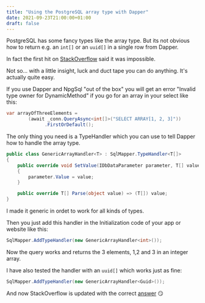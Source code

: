 ```yaml
---
title: "Using the PostgreSQL array type with Dapper"
date: 2021-09-23T21:00:00+01:00
draft: false
---
```

PostgreSQL has some fancy types like the array type. But its not obvious how to return e.g. an `int[]` or an `uuid[]` in a single row from Dapper.

In fact the first hit on [StackOverflow](https://stackoverflow.com/questions/62915756/how-to-deserialize-array-using-dapper) said it was impossible.

Not so... with a little insight, luck and duct tape you can do anything. It's actually quite easy.

If you use Dapper and NpgSql "out of the box" you will get an error "Invalid type owner for DynamicMethod" if you go for an array in your select like this:

```csharp
var arrayOfThreeElements =  
        (await _conn.QueryAsync<int[]>("SELECT ARRAY[1, 2, 3]"))                  
              .FirstOrDefault();
```

The only thing you need is a TypeHandler which you can use to tell Dapper how to handle the array type.

```csharp
public class GenericArrayHandler<T> : SqlMapper.TypeHandler<T[]>
{
    public override void SetValue(IDbDataParameter parameter, T[] value)
    {
        parameter.Value = value;
    }

    public override T[] Parse(object value) => (T[]) value;
}
```

I made it generic in ordet to work for all kinds of types.

Then you just add this handler in the Initialization code of your app or website like this:

```csharp
SqlMapper.AddTypeHandler(new GenericArrayHandler<int>());
```

Now the query works and returns the 3 elements, 1,2 and 3 in an integer array.

I have also tested the handler with an `uuid[]` which works just as fine:

```csharp
SqlMapper.AddTypeHandler(new GenericArrayHandler<Guid>());
```

And now StackOverflow is updated with the correct [answer](https://stackoverflow.com/questions/62915756/how-to-deserialize-array-using-dapper/69179355#69179355) :smirk:
